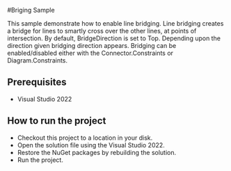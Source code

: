 #Briging Sample

This sample demonstrate how to enable line bridging. Line bridging creates a bridge for lines to smartly cross over the other lines, at points of intersection. By default, BridgeDirection is set to Top. Depending upon the direction given bridging direction appears. Bridging can be enabled/disabled either with the Connector.Constraints or Diagram.Constraints.



## Prerequisites

* Visual Studio 2022

## How to run the project

* Checkout this project to a location in your disk.
* Open the solution file using the Visual Studio 2022.
* Restore the NuGet packages by rebuilding the solution.
* Run the project.
